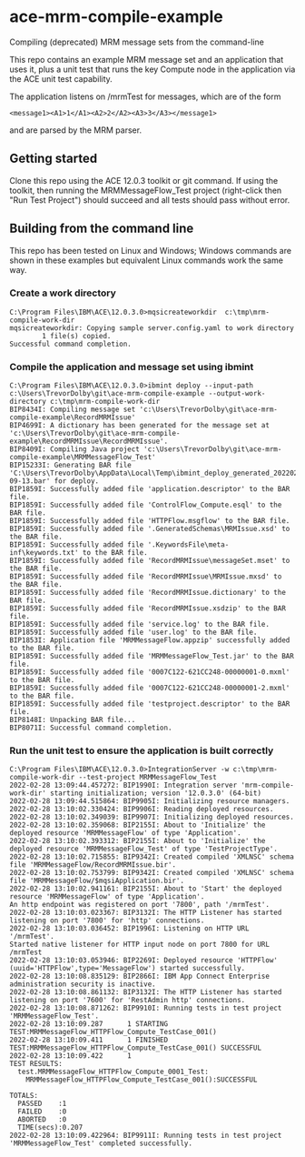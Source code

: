 # ace-mrm-compile-example
Compiling (deprecated) MRM message sets from the command-line

This repo contains an example MRM message set and an application that uses it, plus a unit
test that runs the key Compute node in the application via the ACE unit test capability.

The application listens on /mrmTest for messages, which are of the form
```
<message1><A1>1</A1><A2>2</A2><A3>3</A3></message1>
```
and are parsed by the MRM parser.

## Getting started

Clone this repo using the ACE 12.0.3 toolkit or git command. If using the toolkit, then running
the MRMMessageFlow_Test project (right-click then "Run Test Project") should succeed and all tests
should pass without error.

## Building from the command line

This repo has been tested on Linux and Windows; Windows commands are shown in these examples
but equivalent Linux commands work the same way.

### Create a work directory
```
C:\Program Files\IBM\ACE\12.0.3.0>mqsicreateworkdir  c:\tmp\mrm-compile-work-dir
mqsicreateworkdir: Copying sample server.config.yaml to work directory
        1 file(s) copied.
Successful command completion.
```

### Compile the application and message set using ibmint
```
C:\Program Files\IBM\ACE\12.0.3.0>ibmint deploy --input-path c:\Users\TrevorDolby\git\ace-mrm-compile-example --output-work-directory c:\tmp\mrm-compile-work-dir
BIP8434I: Compiling message set 'c:\Users\TrevorDolby\git\ace-mrm-compile-example\RecordMRMIssue'
BIP4699I: A dictionary has been generated for the message set at 'c:\Users\TrevorDolby\git\ace-mrm-compile-example\RecordMRMIssue\RecordMRMIssue'.
BIP8409I: Compiling Java project 'c:\Users\TrevorDolby\git\ace-mrm-compile-example\MRMMessageFlow_Test'
BIP15233I: Generating BAR file 'C:\Users\TrevorDolby\AppData\Local\Temp\ibmint_deploy_generated_2022022813-09-13.bar' for deploy.
BIP1859I: Successfully added file 'application.descriptor' to the BAR file.
BIP1859I: Successfully added file 'ControlFlow_Compute.esql' to the BAR file.
BIP1859I: Successfully added file 'HTTPFlow.msgflow' to the BAR file.
BIP1859I: Successfully added file '.GeneratedSchemas\MRMIssue.xsd' to the BAR file.
BIP1859I: Successfully added file '.KeywordsFile\meta-inf\keywords.txt' to the BAR file.
BIP1859I: Successfully added file 'RecordMRMIssue\messageSet.mset' to the BAR file.
BIP1859I: Successfully added file 'RecordMRMIssue\MRMIssue.mxsd' to the BAR file.
BIP1859I: Successfully added file 'RecordMRMIssue.dictionary' to the BAR file.
BIP1859I: Successfully added file 'RecordMRMIssue.xsdzip' to the BAR file.
BIP1859I: Successfully added file 'service.log' to the BAR file.
BIP1859I: Successfully added file 'user.log' to the BAR file.
BIP1853I: Application file 'MRMMessageFlow.appzip' successfully added to the BAR file.
BIP1859I: Successfully added file 'MRMMessageFlow_Test.jar' to the BAR file.
BIP1859I: Successfully added file '0007C122-621CC248-00000001-0.mxml' to the BAR file.
BIP1859I: Successfully added file '0007C122-621CC248-00000001-2.mxml' to the BAR file.
BIP1859I: Successfully added file 'testproject.descriptor' to the BAR file.
BIP8148I: Unpacking BAR file...
BIP8071I: Successful command completion.
```

### Run the unit test to ensure the application is built correctly
```
C:\Program Files\IBM\ACE\12.0.3.0>IntegrationServer -w c:\tmp\mrm-compile-work-dir --test-project MRMMessageFlow_Test
2022-02-28 13:09:44.457272: BIP1990I: Integration server 'mrm-compile-work-dir' starting initialization; version '12.0.3.0' (64-bit)
2022-02-28 13:09:44.515864: BIP9905I: Initializing resource managers.
2022-02-28 13:10:02.330424: BIP9906I: Reading deployed resources.
2022-02-28 13:10:02.349039: BIP9907I: Initializing deployed resources.
2022-02-28 13:10:02.359068: BIP2155I: About to 'Initialize' the deployed resource 'MRMMessageFlow' of type 'Application'.
2022-02-28 13:10:02.393312: BIP2155I: About to 'Initialize' the deployed resource 'MRMMessageFlow_Test' of type 'TestProjectType'.
2022-02-28 13:10:02.715855: BIP9342I: Created compiled 'XMLNSC' schema file 'MRMMessageFlow/RecordMRMIssue.bir'.
2022-02-28 13:10:02.753799: BIP9342I: Created compiled 'XMLNSC' schema file 'MRMMessageFlow/$mqsiApplication.bir'.
2022-02-28 13:10:02.941161: BIP2155I: About to 'Start' the deployed resource 'MRMMessageFlow' of type 'Application'.
An http endpoint was registered on port '7800', path '/mrmTest'.
2022-02-28 13:10:03.023367: BIP3132I: The HTTP Listener has started listening on port '7800' for 'http' connections.
2022-02-28 13:10:03.036452: BIP1996I: Listening on HTTP URL '/mrmTest'.
Started native listener for HTTP input node on port 7800 for URL /mrmTest
2022-02-28 13:10:03.053946: BIP2269I: Deployed resource 'HTTPFlow' (uuid='HTTPFlow',type='MessageFlow') started successfully.
2022-02-28 13:10:08.835129: BIP2866I: IBM App Connect Enterprise administration security is inactive.
2022-02-28 13:10:08.861132: BIP3132I: The HTTP Listener has started listening on port '7600' for 'RestAdmin http' connections.
2022-02-28 13:10:08.871262: BIP9910I: Running tests in test project 'MRMMessageFlow_Test'.
2022-02-28 13:10:09.287      1 STARTING TEST:MRMMessageFlow_HTTPFlow_Compute_TestCase_001()
2022-02-28 13:10:09.411      1 FINISHED TEST:MRMMessageFlow_HTTPFlow_Compute_TestCase_001() SUCCESSFUL
2022-02-28 13:10:09.422      1
TEST RESULTS:
  test.MRMMessageFlow_HTTPFlow_Compute_0001_Test:
    MRMMessageFlow_HTTPFlow_Compute_TestCase_001():SUCCESSFUL

TOTALS:
  PASSED    :1
  FAILED    :0
  ABORTED   :0
  TIME(secs):0.207
2022-02-28 13:10:09.422964: BIP9911I: Running tests in test project 'MRMMessageFlow_Test' completed successfully.
```

